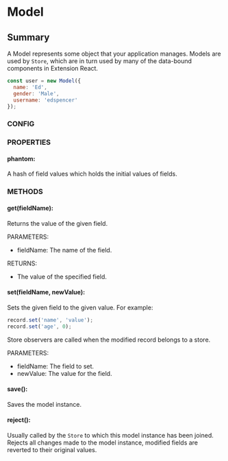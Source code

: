 # Model

## Summary

A Model represents some object that your application manages. Models are used by `Store`, which are in turn used by many of the data-bound components in Extension React.

```js
const user = new Model({
  name: 'Ed',
  gender: 'Male',
  username: 'edspencer'
});
```

### CONFIG

### PROPERTIES

#### phantom:

A hash of field values which holds the initial values of fields.

### METHODS

#### get(fieldName):

Returns the value of the given field.

PARAMETERS:
  * fieldName: The name of the field.

RETURNS:
  * The value of the specified field.

#### set(fieldName, newValue):

Sets the given field to the given value. For example:

```js
record.set('name', 'value');
record.set('age', 0);
```

Store observers are called when the modified record belongs to a store.

PARAMETERS:
  * fieldName: The field to set.
  * newValue: The value for the field.

#### save():

 Saves the model instance.

#### reject():

Usually called by the `Store` to which this model instance has been joined. Rejects all changes made to the model instance, modified fields are reverted to their original values.